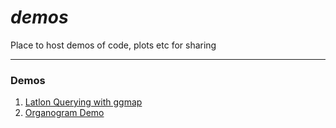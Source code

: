 # *demos*

Place to host demos of code, plots etc for sharing

---

### Demos

1. [Latlon Querying with ggmap]("https://cdn.rawgit.com/OJWatson/demos/216b1c9c/demos/ZulmaRequest/ZulmaRequest.html")
2. [Organogram Demo]("https://cdn.rawgit.com/OJWatson/demos/216b1c9c/demos/Organogram/organogram.html")
